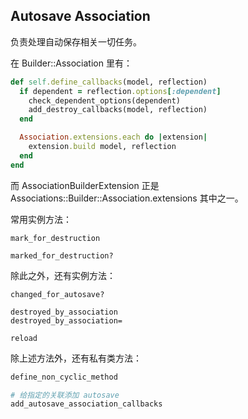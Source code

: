 ## Autosave Association

负责处理自动保存相关一切任务。

在 Builder::Association 里有：

```ruby
def self.define_callbacks(model, reflection)
  if dependent = reflection.options[:dependent]
    check_dependent_options(dependent)
    add_destroy_callbacks(model, reflection)
  end

  Association.extensions.each do |extension|
    extension.build model, reflection
  end
end
```

而 AssociationBuilderExtension 正是 Associations::Builder::Association.extensions 其中之一。

常用实例方法：

```
mark_for_destruction

marked_for_destruction?
```

除此之外，还有实例方法：

```
changed_for_autosave?

destroyed_by_association
destroyed_by_association=

reload
```

除上述方法外，还有私有类方法：

```ruby
define_non_cyclic_method

# 给指定的关联添加 autosave
add_autosave_association_callbacks
```
